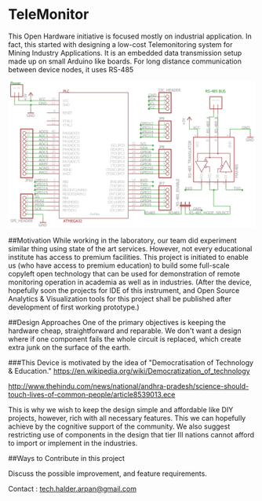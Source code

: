 # TeleMonitor
This Open Hardware initiative is focused mostly on industrial application. In fact, this started with designing a low-cost Telemonitoring system for Mining Industry Applications. It is an embedded data transmission setup made up on small Arduino like boards. For long distance communication between device nodes, it uses RS-485


![alt text][master_diag]


##Motivation
While working in the laboratory, our team did experiment similar thing using state of the art services. However, not every educational institute has access to premium facilities. This project is initiated to enable us (who have access to premium education) to build some full-scale copyleft open technology that can be used for demonstration of remote monitoring operation in academia as well as in industries.
(After the device, hopefully soon the projects for IDE of this instrument, and Open Source Analytics & Visualization tools for this project shall be published after development of first working prototype.)

##Design Approaches
One of the primary objectives is keeping the hardware cheap, straightforward and reparable. We don't want a design where if one component fails the whole circuit is replaced, which create extra junk on the surface of the earth.

###This Device is motivated by the idea of "Democratisation of Technology & Education."
<https://en.wikipedia.org/wiki/Democratization_of_technology>

<http://www.thehindu.com/news/national/andhra-pradesh/science-should-touch-lives-of-common-people/article8539013.ece>

This is why we wish to keep the design simple and affordable like DIY projects, however, rich with all necessary features. This we can hopefully achieve by the cognitive support of the community. We also suggest restricting use of components in the design that tier III nations cannot afford to import or implement in the industries. 

##Ways to Contribute in this project

Discuss the possible improvement, and feature requirements.


Contact : tech.halder.arpan@gmail.com

[master_diag]: https://github.com/ArpanHalder/TeleMonitor/blob/master/Hardware/Schimatics/Schematic%20Diagram%20V1.png
